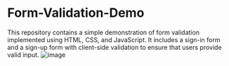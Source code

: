 # Form-Validation-Demo
This repository contains a simple demonstration of form validation implemented using HTML, CSS, and JavaScript. It includes a sign-in form and a sign-up form with client-side validation to ensure that users provide valid input.
![image](https://github.com/Sadeed-1/Form-Validation-Demo/assets/93070492/4debab06-d102-4e8e-aaf3-375fcfbaff2b)
